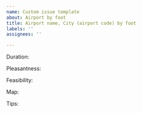 ```yaml
---
name: Custom issue template
about: Airport by foot
title: Airport name, City (airport code) by foot
labels: ''
assignees: ''

---
```


Duration:

Pleasantness:

Feasibility:

Map:

Tips:
